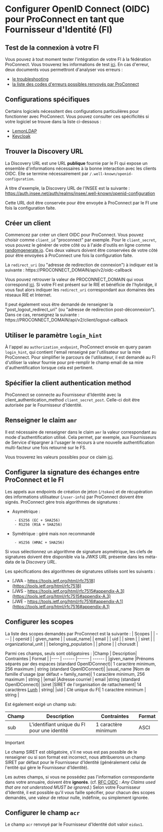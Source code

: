 # Configurer OpenID Connect (OIDC) pour ProConnect en tant que Fournisseur d'Identité (FI)

## Test de la connexion à votre FI

Vous pouvez à tout moment tester l'intégration de votre FI à la fédération ProConnect. Vous trouverez les informations de test [ici](./test-configuration-fi.md).
En cas d'erreur, deux documents vous permettront d'analyser vos erreurs :

- [le troubleshooting](./troubleshooting-fi.md)
- [la liste des codes d'erreurs possibles renvoyés par ProConnect](https://github.com/france-connect/sources/blob/main/back/_doc/erreurs.md)

## Configurations spécifiques

Certains logiciels nécessitent des configurations particulières pour fonctionner avec ProConnect. Vous pouvez consulter ces spécificités si votre logiciel se trouve dans la liste ci-dessous :

- [LemonLDAP](./idp-configs/lemon-ldap.md)
- [Keycloak](./idp-configs/keycloak/configuration.md)

## Trouver la Discovery URL

La Discovery URL est une URL **publique** fournie par le FI qui expose un ensemble d'informations nécessaires à la bonne interaction avec les clients OIDC. Elle se termine nécessairement par `/.well-known/openid-configuration`.

À titre d'exemple, la Discovery URL de l'INSEE est la suivante : https://auth.insee.net/auth/realms/insee/.well-known/openid-configuration

Cette URL doit être conservée pour être envoyée à ProConnect par le FI une fois la configuration faite.

## Créer un client

Commencez par créer un client OIDC pour ProConnect. Vous pouvez choisir comme `client_id` "proconnect" par exemple. Pour le `client_secret`, vous pouvez le générer de votre côté ou à l'aide d'outils en ligne comme [randomgenerate.io](https://randomgenerate.io/random-string-generator).
Ces deux valeurs doivent être conservées de votre côté pour être envoyées à ProConnect une fois la configuration faite.

La `redirect_uri` (ou "adresse de redirection de connexion") à indiquer est la suivante :
https://PROCONNECT_DOMAIN/api/v2/oidc-callback

Vous pouvez retrouver la valeur de PROCONNECT_DOMAIN qui vous correspond [ici](../resources/valeur_ac_domain.md). Si votre FI est présent sur le RIE et bénéficie de l'hybridge, il vous faut alors indiquer les `redirect_uri` correspondant aux domaines des réseaux RIE et Internet.

Il peut également vous être demandé de renseigner la "post_logout_redirect_uri" (ou "adresse de redirection post-déconnexion"). Dans ce cas, renseignez la suivante :
https://PROCONNECT_DOMAIN/api/v2/client/logout-callback

## Utiliser le paramètre `login_hint`

À l'appel au `authorization_endpoint`, ProConnect envoie en query param `login_hint`, qui contient l'email renseigné par l'utilisateur sur la mire ProConnect.
Pour simplifier le parcours de l'utilisateur, il est demandé au FI d'utiliser la valeur fournie pour pré-remplir le champ email de sa mire d'authentification lorsque cela est pertinent.

## Spécifier la client authentication method

ProConnect se connecte au Fournisseur d'Identité avec la client_authentication_method `client_secret_post`. Celle-ci doit être autorisée par le Fournisseur d'Identité.

## Renseigner le claim `amr`

Il est nécessaire de renseigner dans le claim `amr` la valeur correspondant au mode d'authentification utilisé. Cela permet, par exemple, aux Fournisseurs de Service d'épargner à l'usager le recours à une nouvelle authentification multi-facteur une fois retourné sur le FS.

Vous trouverez les valeurs possibles pour ce claim [ici](../resources/claim_amr.md).

## Configurer la signature des échanges entre ProConnect et le FI

Les appels aux endpoints de création de jeton (`/token`) et de récupération des informations utilisateur (`/user-info`) par ProConnect doivent être signés.
ProConnect gère trois algorithmes de signatures :

- Asymétrique :

       - ES256 (EC + SHA256)
       - RS256 (RSA + SHA256)

- Symétrique : géré mais non recommandé

       - HS256 (HMAC + SHA256)

Si vous sélectionnez un algorithme de signature asymétrique, les clefs de signatures doivent être disponible via la _JWKS URL_ présente dans les méta-data de la _Discovery URL_.

Les spécifications des algorithmes de signatures utilisés sont les suivants :

- [JWA - https://tools.ietf.org/html/rfc7518](https://tools.ietf.org/html/rfc7518)
- [JWS - https://tools.ietf.org/html/rfc7515#appendix-A.3](https://tools.ietf.org/html/rfc7515#appendix-A.3)
- [JWE - https://tools.ietf.org/html/rfc7516#appendix-A.1](https://tools.ietf.org/html/rfc7516#appendix-A.1)

## Configurer les scopes

La liste des scopes demandés par ProConnect est la suivante :
| Scopes |
| --- |
| openid |
| given_name |
| usual_name|
| email |
| uid |
| siren |
| siret |
| organizational_unit |
| belonging_population |
| phone |
| chorusdt |

Parmi ces champs, seuls sont obligatoires :
|Champ | Description| Contraintes | Format |
|---- | ------ |------ | ------ |
|given_name |Prénoms séparés par des espaces (standard OpenIDConnect)| 1 caractère minimum, 256 maximum | string (standard OpenIDConnect)|
|usual_name |Nom de famille d'usage (par défaut = family_name)| 1 caractère minimum, 256 maximum | string |
|email |Adresse courriel | email |string (standard OpenIDConnect)|
|siret |SIRET de l'organisation de rattachement| 14 caractères [Lunh](https://fr.wikipedia.org/wiki/Formule_de_Luhn) | string|
|uid | Clé unique du FI| 1 caractère minimum | string |

Est également exigé un champ sub:

| Champ | Description                                  | Contraintes         | Format |
| ----- | -------------------------------------------- | ------------------- | ------ |
| sub   | L'identifiant unique du FI pour une identité | 1 caractère minimum | ASCI   |

> [!IMPORTANT]
> Le champ SIRET est obligatoire, s'il ne vous est pas possible de le renseigner ou si son format est incorrect, nous attribuerons un champ SIRET par défaut pour le Fournisseur d'Identité (généralement celui de l'entité qui gère le Fournisseur d'Identité).

Les autres champs, si vous ne possédez pas l'information correspondante dans votre annuaire, doivent être **ignorés**. (cf. [RFC OIDC](https://openid.net/specs/openid-connect-core-1_0.html#IDToken) : _Any Claims used that are not understood MUST be ignored._)
Selon votre Fournisseur d'Identité, il est possible qu'il vous faille spécifier, pour chacun des scopes demandés, une valeur de retour nulle, indéfinie, ou simplement ignorée.

## Configurer le champ `acr`

Le champ `acr` renvoyé par le Fournisseur d'Identité doit valoir `eidas1`.
